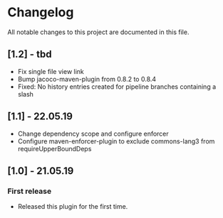 # Changelog
All notable changes to this project are documented in this file.

## [1.2] - tbd
* Fix single file view link
* Bump jacoco-maven-plugin from 0.8.2 to 0.8.4
* Fixed: No history entries created for pipeline branches containing a slash

## [1.1] - 22.05.19
* Change dependency scope and configure enforcer
* Configure maven-enforcer-plugin to exclude commons-lang3 from requireUpperBoundDeps

## [1.0] - 21.05.19
### First release
* Released this plugin for the first time.
